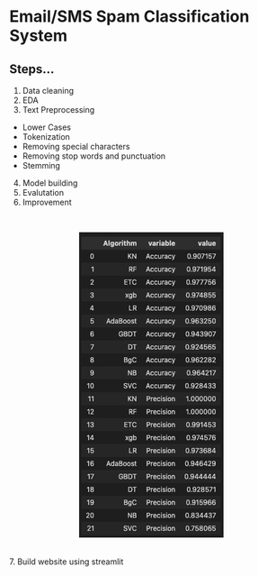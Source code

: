 # Email/SMS Spam Classification System
## Steps...
1. Data cleaning
2. EDA
3. Text Preprocessing
- Lower Cases
- Tokenization
- Removing special characters
- Removing stop words and punctuation
- Stemming
4. Model building
5. Evalutation
6. Improvement
<br/>
<p align="center">
    <img src="performance.png" alt="" />
</p>
<br/>
7. Build website using streamlit
<br/>